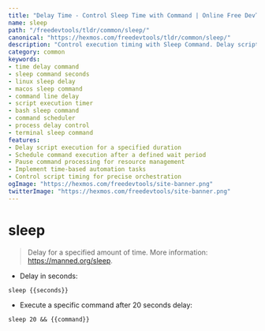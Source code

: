 ```yaml
---
title: "Delay Time - Control Sleep Time with Command | Online Free DevTools by Hexmos"
name: sleep
path: "/freedevtools/tldr/common/sleep/"
canonical: "https://hexmos.com/freedevtools/tldr/common/sleep/"
description: "Control execution timing with Sleep Command. Delay script execution, schedule tasks, and manage resource usage. Free online tool, no registration required."
category: common
keywords:
- time delay command
- sleep command seconds
- linux sleep delay
- macos sleep command
- command line delay
- script execution timer
- bash sleep command
- command scheduler
- process delay control
- terminal sleep command
features:
- Delay script execution for a specified duration
- Schedule command execution after a defined wait period
- Pause command processing for resource management
- Implement time-based automation tasks
- Control script timing for precise orchestration
ogImage: "https://hexmos.com/freedevtools/site-banner.png"
twitterImage: "https://hexmos.com/freedevtools/site-banner.png"
---
```


# sleep

> Delay for a specified amount of time.
> More information: <https://manned.org/sleep>.

- Delay in seconds:

`sleep {{seconds}}`

- Execute a specific command after 20 seconds delay:

`sleep 20 && {{command}}`
